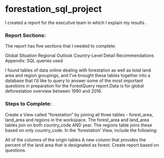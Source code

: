 # forestation_sql_project

I created a report for the executive team in which I explain my results .

### Report Sections:
The report has five sections that I needed to complete:

Global Situation
Regional Outlook
Country-Level Detail
Recommendations
Appendix: SQL queries used

I found tables of data online dealing with forestation as well as total land area and region groupings, and I’ve brought these tables together into a database that I’d like to query to answer some of the most important questions in preparation for the ForestQuery report.Data is for global deforestation overview between 1990 and 2016.

### Steps to Complete:
Create a View called “forestation” by joining all three tables - forest_area, land_area and regions in the workspace.
The forest_area and land_area tables join on both country_code AND year.
The regions table joins these based on only country_code.
In the ‘forestation’ View, include the following:

All of the columns of the origin tables
A new column that provides the percent of the land area that is designated as forest.
Create report based on questions.

